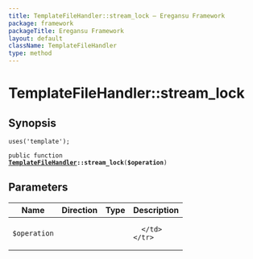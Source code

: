 ```yaml
---
title: TemplateFileHandler::stream_lock — Eregansu Framework
package: framework
packageTitle: Eregansu Framework
layout: default
className: TemplateFileHandler
type: method
---
```


# TemplateFileHandler::stream_lock

## Synopsis

<code>uses('template');</code>

<code>public function <b><a href="TemplateFileHandler">TemplateFileHandler</a>::stream_lock</b>(<b>$operation</b>)</code>

## Parameters

<table>
  <thead>
    <tr>
      <th>Name</th>
      <th>Direction</th>
      <th>Type</th>
      <th>Description</th>
    </tr>
  </thead>
  <tbody>
    <tr>
      <td><code>$operation</code>
      <td><i></i></td>
      <td></td>
      <td>

      </td>
    </tr>
  </tbody>
</table>

